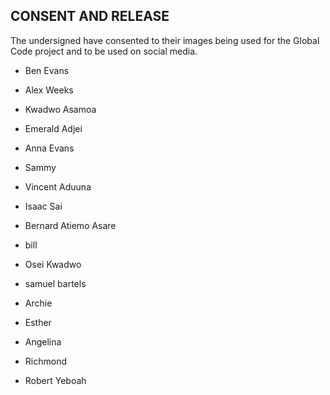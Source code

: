 ## CONSENT AND RELEASE

The undersigned have consented to their images being used for the Global Code project
and to be used on social media.

* Ben Evans

* Alex Weeks

* Kwadwo Asamoa

* Emerald Adjei

* Anna Evans

* Sammy

* Vincent Aduuna

* Isaac Sai

* Bernard Atiemo Asare

* bill

* Osei Kwadwo

* samuel bartels

* Archie

* Esther

* Angelina

* Richmond

* Robert Yeboah

